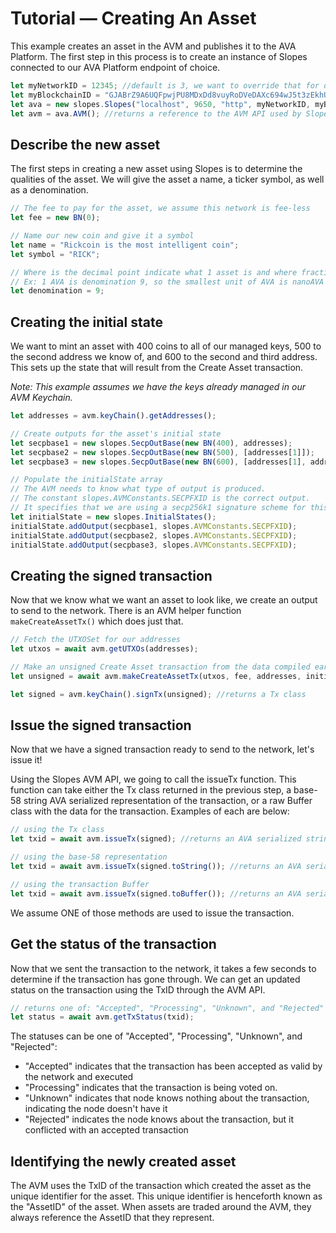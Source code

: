 # Tutorial &mdash; Creating An Asset

This example creates an asset in the AVM and publishes it to the AVA Platform. The first step in this process is to create an instance of Slopes connected to our AVA Platform endpoint of choice.

```js
let myNetworkID = 12345; //default is 3, we want to override that for our local network
let myBlockchainID = "GJABrZ9A6UQFpwjPU8MDxDd8vuyRoDVeDAXc694wJ5t3zEkhU"; // The AVM blockchainID on this network
let ava = new slopes.Slopes("localhost", 9650, "http", myNetworkID, myBlockchainID);
let avm = ava.AVM(); //returns a reference to the AVM API used by Slopes
```

## Describe the new asset

The first steps in creating a new asset using Slopes is to determine the qualities of the asset. We will give the asset a name, a ticker symbol, as well as a denomination. 

```js
// The fee to pay for the asset, we assume this network is fee-less
let fee = new BN(0);

// Name our new coin and give it a symbol
let name = "Rickcoin is the most intelligent coin";
let symbol = "RICK";

// Where is the decimal point indicate what 1 asset is and where fractional assets begin
// Ex: 1 AVA is denomination 9, so the smallest unit of AVA is nanoAVA (nAVA) at 10^-9 AVA
let denomination = 9;
```

## Creating the initial state
We want to mint an asset with 400 coins to all of our managed keys, 500 to the second address we know of, and 600 to the second and third address. This sets up the state that will result from the Create Asset transaction. 

*Note: This example assumes we have the keys already managed in our AVM Keychain.*

```js
let addresses = avm.keyChain().getAddresses();

// Create outputs for the asset's initial state
let secpbase1 = new slopes.SecpOutBase(new BN(400), addresses);
let secpbase2 = new slopes.SecpOutBase(new BN(500), [addresses[1]]);
let secpbase3 = new slopes.SecpOutBase(new BN(600), [addresses[1], addresses[2]]);

// Populate the initialState array
// The AVM needs to know what type of output is produced. 
// The constant slopes.AVMConstants.SECPFXID is the correct output.
// It specifies that we are using a secp256k1 signature scheme for this output.
let initialState = new slopes.InitialStates();
initialState.addOutput(secpbase1, slopes.AVMConstants.SECPFXID);
initialState.addOutput(secpbase2, slopes.AVMConstants.SECPFXID);
initialState.addOutput(secpbase3, slopes.AVMConstants.SECPFXID);
```

## Creating the signed transaction

Now that we know what we want an asset to look like, we create an output to send to the network. There is an AVM helper function `makeCreateAssetTx()` which does just that. 

```js
// Fetch the UTXOSet for our addresses
let utxos = await avm.getUTXOs(addresses);

// Make an unsigned Create Asset transaction from the data compiled earlier
let unsigned = await avm.makeCreateAssetTx(utxos, fee, addresses, initialState, name, symbol, denomination);

let signed = avm.keyChain().signTx(unsigned); //returns a Tx class
```

## Issue the signed transaction

Now that we have a signed transaction ready to send to the network, let's issue it! 

Using the Slopes AVM API, we going to call the issueTx function. This function can take either the Tx class returned in the previous step, a base-58 string AVA serialized representation of the transaction, or a raw Buffer class with the data for the transaction. Examples of each are below:

```js
// using the Tx class
let txid = await avm.issueTx(signed); //returns an AVA serialized string for the TxID
```

```js
// using the base-58 representation
let txid = await avm.issueTx(signed.toString()); //returns an AVA serialized string for the TxID
```

```js
// using the transaction Buffer
let txid = await avm.issueTx(signed.toBuffer()); //returns an AVA serialized string for the TxID
```

We assume ONE of those methods are used to issue the transaction.

## Get the status of the transaction

Now that we sent the transaction to the network, it takes a few seconds to determine if the transaction has gone through. We can get an updated status on the transaction using the TxID through the AVM API.

```js
// returns one of: "Accepted", "Processing", "Unknown", and "Rejected"
let status = await avm.getTxStatus(txid); 
```

The statuses can be one of "Accepted", "Processing", "Unknown", and "Rejected":

  * "Accepted" indicates that the transaction has been accepted as valid by the network and executed
  * "Processing" indicates that the transaction is being voted on.
  * "Unknown" indicates that node knows nothing about the transaction, indicating the node doesn't have it
  * "Rejected" indicates the node knows about the transaction, but it conflicted with an accepted transaction

## Identifying the newly created asset

The AVM uses the TxID of the transaction which created the asset as the unique identifier for the asset. This unique identifier is henceforth known as the "AssetID" of the asset. When assets are traded around the AVM, they always reference the AssetID that they represent.